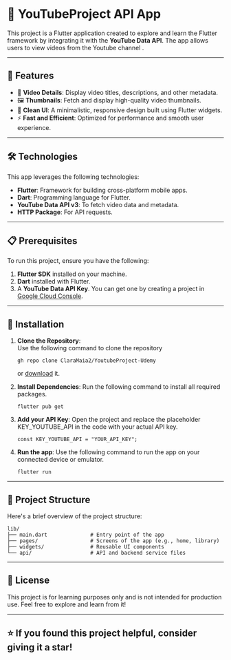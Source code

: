# 📱 YouTubeProject API App  

This project is a Flutter application created to explore and learn the Flutter framework by integrating it with the **YouTube Data API**. The app allows users to view videos from the Youtube channel .

---

## 🚀 Features  

- 📄 **Video Details**: Display video titles, descriptions, and other metadata.  
- 🖼️ **Thumbnails**: Fetch and display high-quality video thumbnails.  
- 🎨 **Clean UI**: A minimalistic, responsive design built using Flutter widgets.  
- ⚡ **Fast and Efficient**: Optimized for performance and smooth user experience.  

---

## 🛠️ Technologies  

This app leverages the following technologies:  

- **Flutter**: Framework for building cross-platform mobile apps.  
- **Dart**: Programming language for Flutter.  
- **YouTube Data API v3**: To fetch video data and metadata.  
- **HTTP Package**: For API requests.  

---

## 📋 Prerequisites  

To run this project, ensure you have the following:  

1. **Flutter SDK** installed on your machine.  
2. **Dart** installed with Flutter.  
3. A **YouTube Data API Key**. You can get one by creating a project in [Google Cloud Console](https://console.cloud.google.com/).  

---

## 🔧 Installation  

1. **Clone the Repository**:  
   Use the following command to clone the repository
   
   ```  
   gh repo clone ClaraMaia2/YoutubeProject-Udemy
   ```
   
   or [download](https://github.com/user-attachments/files/18156267/YoutubeProject-Udemy-main.zip) it.
   
3. **Install Dependencies**:
   Run the following command to install all required packages.

   ```  
   flutter pub get
   ```
4. **Add your API Key**:
   Open the project and replace the placeholder KEY_YOUTUBE_API in the code with your actual API key.

   ```  
   const KEY_YOUTUBE_API = "YOUR_API_KEY";
   ```
5. **Run the app**:
  Use the following command to run the app on your connected device or emulator.

   ```  
   flutter run
   ```

---
   
## 📁 Project Structure

Here's a brief overview of the project structure:

```
lib/  
├── main.dart              # Entry point of the app  
├── pages/                 # Screens of the app (e.g., home, library)  
├── widgets/               # Reusable UI components  
└── api/                   # API and backend service files  
```

---

## 📜 License

This project is for learning purposes only and is not intended for production use. Feel free to explore and learn from it!

---

## ⭐ If you found this project helpful, consider giving it a star!

<br>
